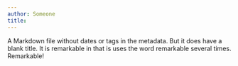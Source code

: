 ```yaml
---
author: Someone
title:
---
```


A Markdown file without dates or tags in the metadata.
But it does have a blank title. It is remarkable
in that is uses the word remarkable several times.
Remarkable!

